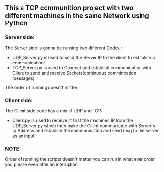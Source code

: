 ## This a TCP communition project with two different machines in the same Network using Python 

### Server side:

The Server side is gonna be running two different Codes :

- UDP_Server.py is used to send the Server IP to the client to establish a communication;
- TCP_Server.py is used to Connect and establish communication with Client to send and receive Sockets(continuous commincation messages)

The order of running doesn't matter

### Client side:

The Client side code has a mix of UDP and TCP:

- Client.py is used to receive at first the machines IP from the UDP_Server.py which then make the Client communicate with Server's Ip Address and establish the communication and send msg to the server as an input 


### NOTE:

Order of running the scripts doesn't matter you can run in what ever order you please even after an interuption
